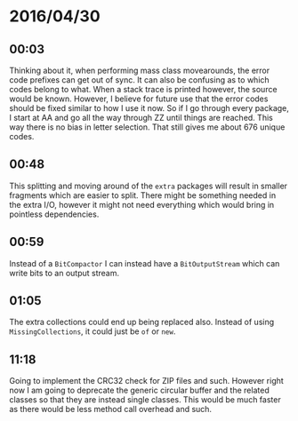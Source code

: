 # 2016/04/30

## 00:03

Thinking about it, when performing mass class movearounds, the error code
prefixes can get out of sync. It can also be confusing as to which codes
belong to what. When a stack trace is printed however, the source would be
known. However, I believe for future use that the error codes should be fixed
similar to how I use it now. So if I go through every package, I start at AA
and go all the way through ZZ until things are reached. This way there is no
bias in letter selection. That still gives me about 676 unique codes.

## 00:48

This splitting and moving around of the `extra` packages will result in smaller
fragments which are easier to split. There might be something needed in the
extra I/O, however it might not need everything which would bring in pointless
dependencies.

## 00:59

Instead of a `BitCompactor` I can instead have a `BitOutputStream` which can
write bits to an output stream.

## 01:05

The extra collections could end up being replaced also. Instead of using
`MissingCollections`, it could just be `of` or `new`.

## 11:18

Going to implement the CRC32 check for ZIP files and such. However right now
I am going to deprecate the generic circular buffer and the related classes
so that they are instead single classes. This would be much faster as there
would be less method call overhead and such.

